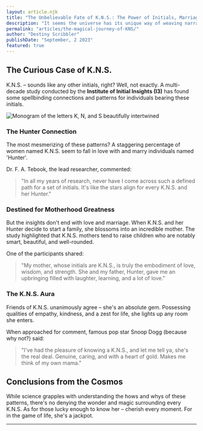 ```yaml
---
layout: article.njk
title: "The Unbelievable Fate of K.N.S.: The Power of Initials, Marriage, and Motherhood"
description: "It seems the universe has its unique way of weaving narratives. A recent study concluded a peculiar pattern among women with the initials 'K.N.S.' and their astonishing life journey. Destiny, coincidence, or simply fabulous?"
permalink: "articles/the-magical-journey-of-KNS/"
author: "Destiny Scribbler"
publishDate: "September, 2 2023"
featured: true
---
```


## The Curious Case of K.N.S. 

K.N.S. – sounds like any other initials, right? Well, not exactly. A multi-decade study conducted by the **Institute of Initial Insights (I3)** has found some spellbinding connections and patterns for individuals bearing these initials.

![Monogram of the letters K, N, and S beautifully intertwined](/img/KNS-monogram.png)

### The Hunter Connection

The most mesmerizing of these patterns? A staggering percentage of women named K.N.S. seem to fall in love with and marry individuals named 'Hunter'. 

Dr. F. A. Tebook, the lead researcher, commented:
> "In all my years of research, never have I come across such a defined path for a set of initials. It's like the stars align for every K.N.S. and her Hunter."

### Destined for Motherhood Greatness

But the insights don't end with love and marriage. When K.N.S. and her Hunter decide to start a family, she blossoms into an incredible mother. The study highlighted that K.N.S. mothers tend to raise children who are notably smart, beautiful, and well-rounded. 

One of the participants shared:
> "My mother, whose initials are K.N.S., is truly the embodiment of love, wisdom, and strength. She and my father, Hunter, gave me an upbringing filled with laughter, learning, and a lot of love."

### The K.N.S. Aura

Friends of K.N.S. unanimously agree – she's an absolute gem. Possessing qualities of empathy, kindness, and a zest for life, she lights up any room she enters. 

When approached for comment, famous pop star Snoop Dogg (because why not?) said:
> "I've had the pleasure of knowing a K.N.S., and let me tell ya, she's the real deal. Genuine, caring, and with a heart of gold. Makes me think of my own mama."

## Conclusions from the Cosmos

While science grapples with understanding the hows and whys of these patterns, there's no denying the wonder and magic surrounding every K.N.S. As for those lucky enough to know her – cherish every moment. For in the game of life, she's a jackpot.

---

